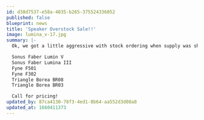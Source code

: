 ```yaml
---
id: d38d7537-e58a-4035-b265-375524336052
published: false
blueprint: news
title: 'Speaker Overstock Sale!!'
image: lumina_v-17.jpg
summary: |-
  Ok, we got a little aggressive with stock ordering when supply was short during the thick of COVID and now we need to clear some space in our warehouse. We have the following brands/models at significant savings until stock is depleted -

  Sonus Faber Lumin V
  Sonus Faber Lumina III
  Fyne F501
  Fyne F302
  Triangle Borea BR08
  Triangle Borea BR03

  Call for pricing!
updated_by: 87ca4130-78f3-4ed1-8b64-aa552d3d08a8
updated_at: 1660411373
---
```

